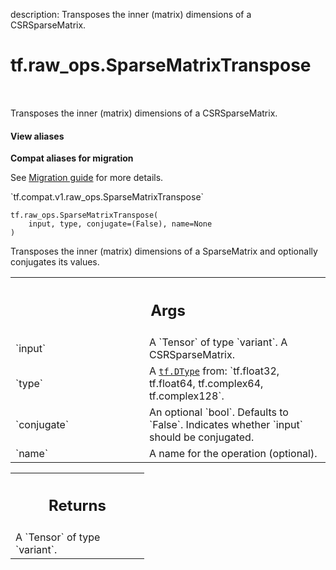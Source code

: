 description: Transposes the inner (matrix) dimensions of a CSRSparseMatrix.

<div itemscope itemtype="http://developers.google.com/ReferenceObject">
<meta itemprop="name" content="tf.raw_ops.SparseMatrixTranspose" />
<meta itemprop="path" content="Stable" />
</div>

# tf.raw_ops.SparseMatrixTranspose

<!-- Insert buttons and diff -->

<table class="tfo-notebook-buttons tfo-api nocontent" align="left">

</table>



Transposes the inner (matrix) dimensions of a CSRSparseMatrix.

<section class="expandable">
  <h4 class="showalways">View aliases</h4>
  <p>
<b>Compat aliases for migration</b>
<p>See
<a href="https://www.tensorflow.org/guide/migrate">Migration guide</a> for
more details.</p>
<p>`tf.compat.v1.raw_ops.SparseMatrixTranspose`</p>
</p>
</section>

<pre class="devsite-click-to-copy prettyprint lang-py tfo-signature-link">
<code>tf.raw_ops.SparseMatrixTranspose(
    input, type, conjugate=(False), name=None
)
</code></pre>



<!-- Placeholder for "Used in" -->

Transposes the inner (matrix) dimensions of a SparseMatrix and optionally
conjugates its values.

<!-- Tabular view -->
 <table class="responsive fixed orange">
<colgroup><col width="214px"><col></colgroup>
<tr><th colspan="2"><h2 class="add-link">Args</h2></th></tr>

<tr>
<td>
`input`
</td>
<td>
A `Tensor` of type `variant`. A CSRSparseMatrix.
</td>
</tr><tr>
<td>
`type`
</td>
<td>
A <a href="../../tf/dtypes/DType.md"><code>tf.DType</code></a> from: `tf.float32, tf.float64, tf.complex64, tf.complex128`.
</td>
</tr><tr>
<td>
`conjugate`
</td>
<td>
An optional `bool`. Defaults to `False`.
Indicates whether `input` should be conjugated.
</td>
</tr><tr>
<td>
`name`
</td>
<td>
A name for the operation (optional).
</td>
</tr>
</table>



<!-- Tabular view -->
 <table class="responsive fixed orange">
<colgroup><col width="214px"><col></colgroup>
<tr><th colspan="2"><h2 class="add-link">Returns</h2></th></tr>
<tr class="alt">
<td colspan="2">
A `Tensor` of type `variant`.
</td>
</tr>

</table>

